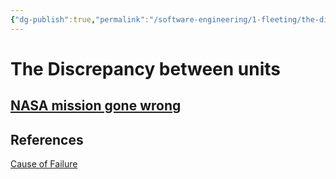 ```yaml
---
{"dg-publish":true,"permalink":"/software-engineering/1-fleeting/the-discrepancy-between-units/","tags":["type/fleeting"],"created":"2023-08-05T05:29:29.969-05:00","updated":"2023-09-19T07:39:19.944-05:00"}
---
```


# The Discrepancy between units
[NASA mission gone wrong](https://www.simscale.com/blog/nasa-mars-climate-orbiter-metric/)
 
---
## References
[Cause of Failure](https://en.wikipedia.org/wiki/Mars_Climate_Orbiter#Cause_of_failure)